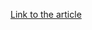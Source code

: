 [Link to the article](https://www.trendmicro.com/en_us/research/20/l/pawn-storm-lack-of-sophistication-as-a-strategy.html)
